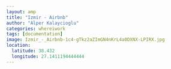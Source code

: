 ```yaml
---
layout: amp
title: "Izmir - Airbnb"
author: "Alper Kalaycioglu"
categories: whereiwork
tags: [documentation]
image: Izmir_-_Airbnb-1c4-gTkz2aZImGN4nKrL4a0DXNX-LPIRX.jpg
location:
  latitude: 38.432
  longitude: 27.1411194444444
---
```

